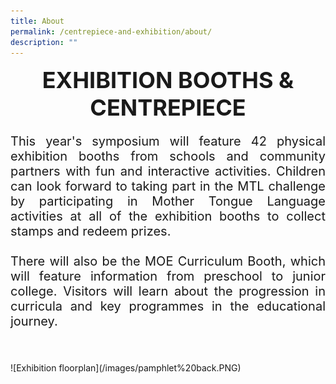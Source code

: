 ```yaml
---
title: About
permalink: /centrepiece-and-exhibition/about/
description: ""
---
```

<center><span style="font-color:#000000; font-size:36px;"><strong>EXHIBITION BOOTHS &amp; CENTREPIECE</strong></span></center>

<p style="text-align:justify;font-size:20px">This year's symposium will feature 42 physical exhibition booths from schools and community partners with fun and interactive activities. Children can look forward to taking part in the MTL challenge by participating in Mother Tongue Language activities at all of the exhibition booths to collect stamps and redeem prizes.<br><br>
There will also be the MOE Curriculum Booth, which will feature information from preschool to junior college. Visitors will learn about the progression in curricula and key programmes in the educational journey.<br>
	</p><br><br>
![Exhibition floorplan](/images/pamphlet%20back.PNG)